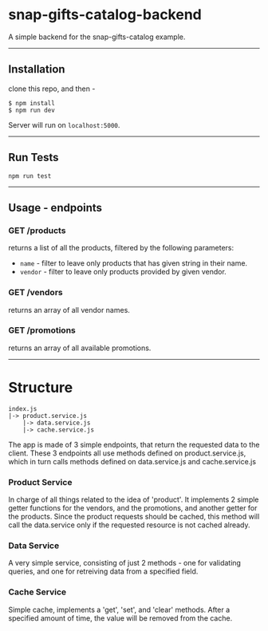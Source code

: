 # snap-gifts-catalog-backend
A simple backend for the snap-gifts-catalog example.

---
## Installation

clone this repo, and then -
```
$ npm install
$ npm run dev
```
Server will run on ```localhost:5000```.

---
## Run Tests
```npm run test```

---
## Usage - endpoints
### GET /products
returns a list of all the products, filtered by the following parameters:
- ```name``` - filter to leave only products that has given string in their name.
- ```vendor``` - filter to leave only products provided by given vendor.
### GET /vendors
returns an array of all vendor names.
### GET /promotions
returns an array of all available promotions.

---
# Structure
```
index.js
|-> product.service.js
    |-> data.service.js
    |-> cache.service.js
```
The app is made of 3 simple endpoints, that return the requested data to the client.
These 3 endpoints all use methods defined on product.service.js, which in turn calls methods defined on data.service.js and cache.service.js

### Product Service
In charge of all things related to the idea of 'product'. It implements 2 simple getter functions for the vendors, and the promotions, and another getter for the products.
Since the product requests should be cached, this method will call the data.service only if the requested resource is not cached already.

### Data Service
A very simple service, consisting of just 2 methods - one for validating queries, and one for retreiving data from a specified field.

### Cache Service
Simple cache, implements a 'get', 'set', and 'clear' methods. After a specified amount of time, the value will be removed from the cache.